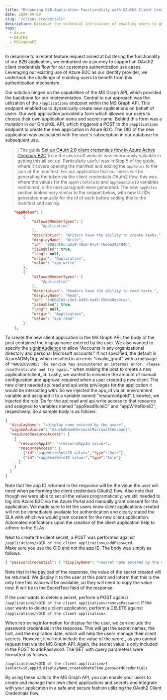 ```yaml
---
title: "Enhancing B2B Application Functionality with OAuth2 Client Credentials Flow"
date: 2024-09-09
slug: "/client-credentials"
description: Discover the technical intricacies of enabling users to generate their own OAuth2 client IDs and secrets using Microsoft Graph API and Azure B2C.
tags:
  - Azure
  - OAuth2
  - MSGraphAPI
---
```

In response to a recent feature request aimed at bolstering the functionality of our B2B application,
we embarked on a journey to support an OAuth2 client credentials flow for our customers authentication use cases. 
Leveraging our existing use of Azure B2C as our identity provider, we undertook the challenge of enabling users to
benefit from this authentication mechanism.

Our solution hinged on the capabilities of the MS Graph API, which provided the backbone for our implementation. 
Central to our approach was the utilization of the `/applications` endpoint within the MS Graph API. 
This endpoint enabled us to dynamically create new applications on behalf of users. 
Our web application provided a form which allowed our users to choose their own application name and secret name. 
Behind this form was a mutation in our GraphQL API, which triggered a POST to the `/applications` endpoint 
to create the new application in Azure B2C. 
The OID of the new application was associated with the user's subscription in our database for subsequent use.

> ℹ️ The guide [Set up OAuth 2.0 client credentials flow in Azure Active Directory B2C](https://learn.microsoft.com/en-us/azure/active-directory-b2c/client-credentials-grant-flow?pivots=b2c-user-flow) 
from the microsoft website was enormously valuable in getting this all set up. Particularly useful was in Step 5 of the guide,
where it covers opening the manifest and adding the `appRoles` to the json of the manifest. For our application that
our users will be generating the token via the client credentials OAuth2 flow, this was where the values for the
`appWriteRoleID` and `appReadRoleID` variables mentioned in the next paragraph were generated. The new `appRoles` section looked
very similar to the snippet below, with new UUIDs generated manually for the id of each before adding this to the manifest and saving.
```json
    "appRoles": [
        {
            "allowedMemberTypes": [
                "Application"
            ],
            "description": "Writers have the ability to create tasks.",
            "displayName": "Write",
            "id": "00d5d19c-b2c9-48ae-97c4-f6eb6247f84b",
            "isEnabled": true,
            "lang": null,
            "origin": "Application",
            "value": "app.write"
        },
        {
            "allowedMemberTypes": [
                "Application"
            ],
            "description": "Readers have the ability to read tasks.",
            "displayName": "Read",
            "id": "3460d7a5-c5e3-4499-be45-550d40ec2cea",
            "isEnabled": true,
            "lang": null,
            "origin": "Application",
            "value": "app.read"
        }
    ],
```

To create the new client application in the MS Graph API, the body of the post contained the display name entered by the user.
We also wanted to specify the [signInAudience](https://learn.microsoft.com/en-us/graph/api/resources/application?view=graph-rest-1.0#signinaudience-values)
to allow "Accounts in any organizational directory and personal Microsoft accounts." If not specified, the default is AzureADMyOrg,
which resulted in an error "invalid_grant" with a message of `"AADB2C90085: The service has encountered an internal error. Please reauthenticate and try again."` when making the post to create a new application/client_id.
Lastly, we wanted to minimize the amount of manual configuration and approval required when a user created a new client.
The new client needed api.read and api.write privileges for the application it would be interacting with. So we injected
the app_id via an environment variable and assigned it to a variable named "resourceAppId". Likewise, we injected the role IDs
for the api.read and api.write access to that resource and assigned to variables named "appReadRoleID" and "appWriteRoleID", respectively.
So a sample body is as follows.
```json
{
  "displayName": "<display name entered by the user>",
  "signInAudience": "AzureADandPersonalMicrosoftAccount",
  "requiredResourceAccess": [
    {
      "resourceAppID": "<resourceAppId value>",
      "resourceAccess": [
        {"id":"<appWriteRoleID value>","type":"Role"},
        {"id":"<appReadRoleID value>","type":"Role"}
      ]
    }
  ]
}
```
Note that the app ID returned in the response will be the value the user will need when performing the client credentials
OAuth2 flow. Also note that though we were able to set all the values programatically, we still needed to log into Azure B2C
via the Azure Portal and manually grant consent for the application. We made sure to let the users know client applications
created will not be immediately available for authentication and clearly stated the SLA with which we would grant consent
for the new client application. Automated notifcations upon the creation of the client application help to adhere to the SLAs.

Next to create the client secret, a POST was performed against `/applications/<OID of the client application>/addPassword`.  
Make sure you use the OID and not the app ID. The body was simply as follows.
```json
{ "passwordCredential": { "displayName": "<secret name entered by the user>" } }
```

Note that in the payload of the response, the value of the secret created will be returned. 
We display it to the user at this point and inform that this is the only time this value will be available, 
so they will need to copy the value now. It will be in the SecretText field of the response.

If the user wants to delete a secret, perform a POST against `/applications/<OID of the client application>/removePassword`.
If the user wants to delete a client application, perform a DELETE against `/applications/<OID of the client application>`.

When retrieving information for display for the user, we can include the password credentials in the response.
This will get the secret names, the hint, and the expiration date, which will help the users manage their
client secrets. However, it will not include the value of the secret, as you cannot request that via
the MS Graph API. Again, the secret value is only included in the POST to addPassword.
The GET with query parameters were formatted as follows.

`/applications/<OID of the client application>?$select=id,appId,displayName,createdDateTime,passwordCredentials`

By using these calls to the MS Graph API, you can enable your users to create and manage their own client applications
and secrets and integrate with your application in a safe and secure fashion utilizing the OAuth2 Client Credentials flow.
